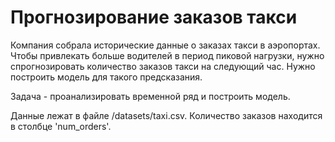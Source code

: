 # Прогнозирование заказов такси

Компания собрала исторические данные о заказах такси в аэропортах. Чтобы привлекать больше водителей в период пиковой нагрузки, нужно спрогнозировать количество заказов такси на следующий час.
Нужно построить модель для такого предсказания.

Задача - проанализировать временной ряд и построить модель.

Данные лежат в файле /datasets/taxi.csv.
Количество заказов находится в столбце 'num_orders'.
